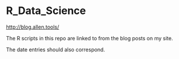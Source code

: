 # R_Data_Science
http://blog.allen.tools/

The R scripts in this repo are linked to from the blog posts on my site.

The date entries should also correspond.
